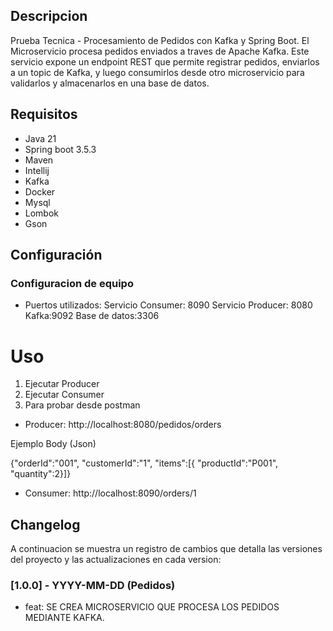 ## Descripcion
Prueba Tecnica - Procesamiento de Pedidos con Kafka y Spring Boot.
El Microservicio procesa pedidos enviados a traves de Apache Kafka. Este
servicio  expone un endpoint REST que permite registrar pedidos, enviarlos a un topic de Kafka, y luego consumirlos desde otro microservicio para validarlos y almacenarlos en una base de datos.

## Requisitos
* Java 21
* Spring boot 3.5.3
* Maven
* Intellij
* Kafka
* Docker
* Mysql
* Lombok
* Gson

## Configuración
### Configuracion de equipo
* Puertos utilizados:
  Servicio Consumer: 8090
  Servicio Producer: 8080
  Kafka:9092
  Base de datos:3306

# Uso
1. Ejecutar Producer
2. Ejecutar Consumer
3. Para probar desde postman
* Producer:
  http://localhost:8080/pedidos/orders

Ejemplo Body (Json)

{"orderId":"001",
"customerId":"1",
"items":[{
"productId":"P001",
"quantity":2}]}

* Consumer:
  http://localhost:8090/orders/1

## Changelog

A continuacion se muestra un registro de cambios que detalla las versiones del proyecto y las actualizaciones en cada version:

### [1.0.0] - YYYY-MM-DD (Pedidos)

- feat: SE CREA MICROSERVICIO QUE PROCESA LOS PEDIDOS MEDIANTE KAFKA.
